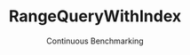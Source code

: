 ---
layout: default
title: RangeQueryWithIndex
subtitle: Continuous Benchmarking
selected: Micro
expanded: Benchmarking
benchmark: /individual_results/RangeQueryWithIndex.html
---